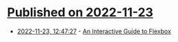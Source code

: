 # [Published on 2022-11-23](index.md)

* [2022-11-23, 12:47:27](https://news.ycombinator.com/item?id=33718508) - [An Interactive Guide to Flexbox](https://www.joshwcomeau.com/css/interactive-guide-to-flexbox/)
